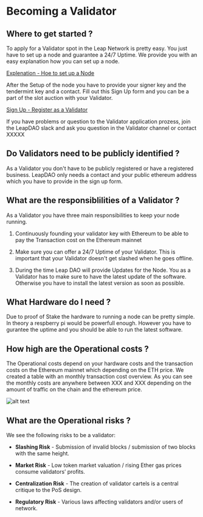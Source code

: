 # Becoming a Validator 

## Where to get started ?

To apply for a Validator spot in the Leap Network is pretty easy. You just have to set up a node and guarantee a 24/7 Uptime. We provide you with an easy explanation how you can set up a node. 

[Explenation - Hoe to set up a Node](#)

After the Setup of the node you have to provide your signer key and the tendermint key and a contact. Fill out this Sign Up form and you can be a part of the slot auction with your Validator.

[Sign Up - Register as a Validator](https://docs.google.com/forms/d/e/1FAIpQLSdQtc5LoEyWkc5-86SOLW3xK8cRNwuByC7SIrA9MdWeAiuBZw/viewform)

If you have problems or question to the Validator application prozess, join the LeapDAO slack and ask you question in the Validator channel or contact XXXXX


## Do Validators need to be publicly identified ?

As a Validator you don't have to be publicly registered or have a registered business. LeapDAO only needs a contact and your public ethereum address which you have to provide in the sign up form.


## What are the responsiblilities of a Validator ?

As a Validator you have three main responsibilities to keep your node running. 
1. Continuously founding your validator key with Ethereum to be able to pay the Transaction cost on the Ethereum mainnet

2. Make sure you can offer a 24/7 Uptime of your Validator. This is important that your Validator doesn't get slashed when he goes offline.

3. During the time Leap DAO will provide Updates for the Node. You as a Validator has to make sure to have the latest update of the software. Otherwise you have to install the latest version as soon as possible.


## What Hardware do I need ?

Due to proof of Stake the hardware to running a node can be pretty simple. In theory a respberry pi would be powerfull enough. However you have to gurantee the uptime and you should be able to run the latest software.


## How high are the Operational costs ?

The Operational costs depend on your hardware costs and the transaction costs on the Ethereum mainnet which depending on the ETH price. We created a table with an monthly transaction cost overview. As you can see the monthly costs are anywhere between XXX and XXX depending on the amount of traffic on the chain and the ethereum price. 

![alt text](https://raw.githubusercontent.com/leapdao/leapdao-docs/3ff8735ecc4c971d84d3ed5a6933231d93578196/img/val-img4.jpg "Logo Title Text 1")

## What are the Operational risks ? 

We see the following risks to be a validator:

* **Slashing Risk** - Submission of invalid blocks / submission of two blocks with the same height.

* **Market Risk** - Low token market valuation / rising Ether gas prices consume validators’ profits.

* **Centralization Risk** - The creation of validator cartels is a central critique to the PoS design.

* **Regulatory Risk** - Various laws affecting validators and/or users of network.













